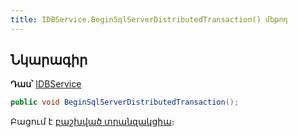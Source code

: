 ```yaml
---
title: IDBService.BeginSqlServerDistributedTransaction() մեթոդ
---
```


## Նկարագիր

**Դաս՝** [IDBService](../IDBService.md)

```c#
public void BeginSqlServerDistributedTransaction();
```

Բացում է [բաշխված տրանզակցիա](https://learn.microsoft.com/en-us/sql/t-sql/language-elements/begin-distributed-transaction-transact-sql)։
